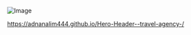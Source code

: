 ![Image](https://github.com/user-attachments/assets/f6aa77cf-b71b-46db-8f41-a1ba104177ca)

https://adnanalim444.github.io/Hero-Header--travel-agency-/ 
